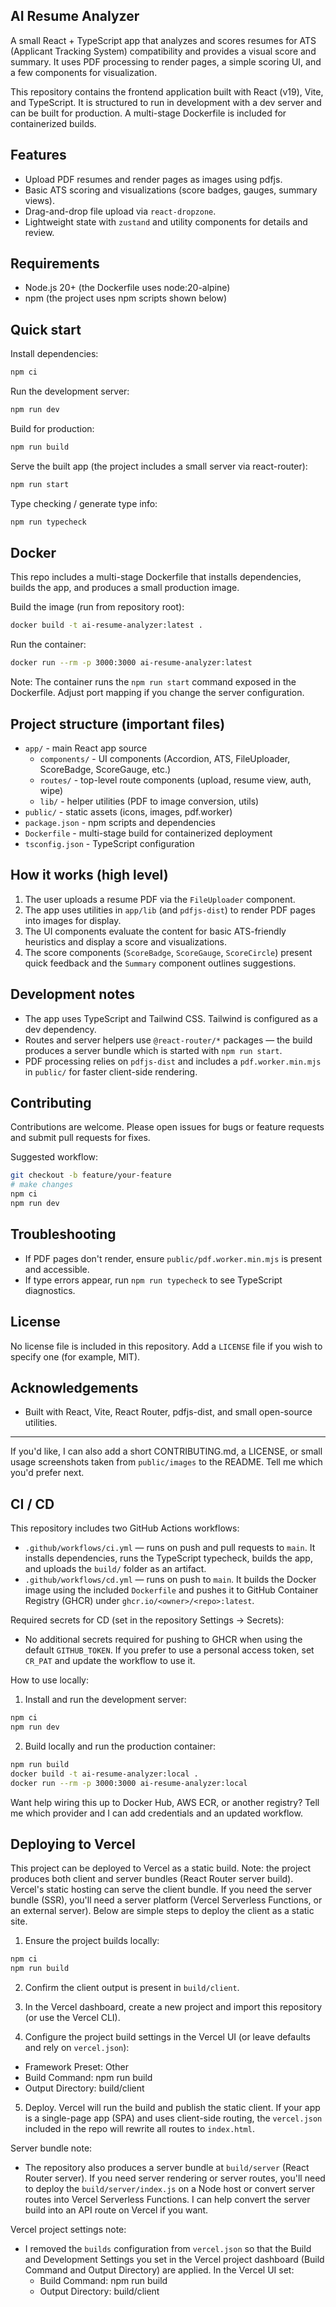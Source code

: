 ## AI Resume Analyzer

A small React + TypeScript app that analyzes and scores resumes for ATS (Applicant Tracking System) compatibility and provides a visual score and summary. It uses PDF processing to render pages, a simple scoring UI, and a few components for visualization.

This repository contains the frontend application built with React (v19), Vite, and TypeScript. It is structured to run in development with a dev server and can be built for production. A multi-stage Dockerfile is included for containerized builds.

## Features

- Upload PDF resumes and render pages as images using pdfjs.
- Basic ATS scoring and visualizations (score badges, gauges, summary views).
- Drag-and-drop file upload via `react-dropzone`.
- Lightweight state with `zustand` and utility components for details and review.

## Requirements

- Node.js 20+ (the Dockerfile uses node:20-alpine)
- npm (the project uses npm scripts shown below)

## Quick start

Install dependencies:

```bash
npm ci
```

Run the development server:

```bash
npm run dev
```

Build for production:

```bash
npm run build
```

Serve the built app (the project includes a small server via react-router):

```bash
npm run start
```

Type checking / generate type info:

```bash
npm run typecheck
```

## Docker

This repo includes a multi-stage Dockerfile that installs dependencies, builds the app, and produces a small production image.

Build the image (run from repository root):

```bash
docker build -t ai-resume-analyzer:latest .
```

Run the container:

```bash
docker run --rm -p 3000:3000 ai-resume-analyzer:latest
```

Note: The container runs the `npm run start` command exposed in the Dockerfile. Adjust port mapping if you change the server configuration.

## Project structure (important files)

- `app/` - main React app source
  - `components/` - UI components (Accordion, ATS, FileUploader, ScoreBadge, ScoreGauge, etc.)
  - `routes/` - top-level route components (upload, resume view, auth, wipe)
  - `lib/` - helper utilities (PDF to image conversion, utils)
- `public/` - static assets (icons, images, pdf.worker)
- `package.json` - npm scripts and dependencies
- `Dockerfile` - multi-stage build for containerized deployment
- `tsconfig.json` - TypeScript configuration

## How it works (high level)

1. The user uploads a resume PDF via the `FileUploader` component.
2. The app uses utilities in `app/lib` (and `pdfjs-dist`) to render PDF pages into images for display.
3. The UI components evaluate the content for basic ATS-friendly heuristics and display a score and visualizations.
4. The score components (`ScoreBadge`, `ScoreGauge`, `ScoreCircle`) present quick feedback and the `Summary` component outlines suggestions.

## Development notes

- The app uses TypeScript and Tailwind CSS. Tailwind is configured as a dev dependency.
- Routes and server helpers use `@react-router/*` packages — the build produces a server bundle which is started with `npm run start`.
- PDF processing relies on `pdfjs-dist` and includes a `pdf.worker.min.mjs` in `public/` for faster client-side rendering.

## Contributing

Contributions are welcome. Please open issues for bugs or feature requests and submit pull requests for fixes.

Suggested workflow:

```bash
git checkout -b feature/your-feature
# make changes
npm ci
npm run dev
```

## Troubleshooting

- If PDF pages don't render, ensure `public/pdf.worker.min.mjs` is present and accessible.
- If type errors appear, run `npm run typecheck` to see TypeScript diagnostics.

## License

No license file is included in this repository. Add a `LICENSE` file if you wish to specify one (for example, MIT).

## Acknowledgements

- Built with React, Vite, React Router, pdfjs-dist, and small open-source utilities.

---

If you'd like, I can also add a short CONTRIBUTING.md, a LICENSE, or small usage screenshots taken from `public/images` to the README. Tell me which you'd prefer next.

## CI / CD

This repository includes two GitHub Actions workflows:

- `.github/workflows/ci.yml` — runs on push and pull requests to `main`. It installs dependencies, runs the TypeScript typecheck, builds the app, and uploads the `build/` folder as an artifact.
- `.github/workflows/cd.yml` — runs on push to `main`. It builds the Docker image using the included `Dockerfile` and pushes it to GitHub Container Registry (GHCR) under `ghcr.io/<owner>/<repo>:latest`.

Required secrets for CD (set in the repository Settings → Secrets):

- No additional secrets required for pushing to GHCR when using the default `GITHUB_TOKEN`. If you prefer to use a personal access token, set `CR_PAT` and update the workflow to use it.

How to use locally:

1. Install and run the development server:

```bash
npm ci
npm run dev
```

2. Build locally and run the production container:

```bash
npm run build
docker build -t ai-resume-analyzer:local .
docker run --rm -p 3000:3000 ai-resume-analyzer:local
```

Want help wiring this up to Docker Hub, AWS ECR, or another registry? Tell me which provider and I can add credentials and an updated workflow.

## Deploying to Vercel

This project can be deployed to Vercel as a static build. Note: the project produces both client and server bundles (React Router server build). Vercel's static hosting can serve the client bundle. If you need the server bundle (SSR), you'll need a server platform (Vercel Serverless Functions, or an external server). Below are simple steps to deploy the client as a static site.

1. Ensure the project builds locally:

```bash
npm ci
npm run build
```

2. Confirm the client output is present in `build/client`.

3. In the Vercel dashboard, create a new project and import this repository (or use the Vercel CLI).

4. Configure the project build settings in the Vercel UI (or leave defaults and rely on `vercel.json`):

  - Framework Preset: Other
  - Build Command: npm run build
  - Output Directory: build/client

5. Deploy. Vercel will run the build and publish the static client. If your app is a single-page app (SPA) and uses client-side routing, the `vercel.json` included in the repo will rewrite all routes to `index.html`.

Server bundle note:

 - The repository also produces a server bundle at `build/server` (React Router server). If you need server rendering or server routes, you'll need to deploy the `build/server/index.js` on a Node host or convert server routes into Vercel Serverless Functions. I can help convert the server build into an API route on Vercel if you want.

Vercel project settings note:

 - I removed the `builds` configuration from `vercel.json` so that the Build and Development Settings you set in the Vercel project dashboard (Build Command and Output Directory) are applied. In the Vercel UI set:
   - Build Command: npm run build
   - Output Directory: build/client
